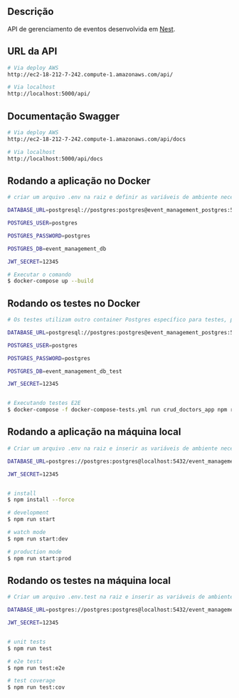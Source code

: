 

  <!--[![Backers on Open Collective](https://opencollective.com/nest/backers/badge.svg)](https://opencollective.com/nest#backer)
  [![Sponsors on Open Collective](https://opencollective.com/nest/sponsors/badge.svg)](https://opencollective.com/nest#sponsor)-->

## Descrição


API de gerenciamento de eventos desenvolvida em [Nest](https://github.com/nestjs/nest).

## URL da API
```bash
# Via deploy AWS
http://ec2-18-212-7-242.compute-1.amazonaws.com/api/

# Via localhost
http://localhost:5000/api/
```

## Documentação Swagger
```bash
# Via deploy AWS
http://ec2-18-212-7-242.compute-1.amazonaws.com/api/docs

# Via localhost
http://localhost:5000/api/docs
```



## Rodando a aplicação no Docker
```bash
# criar um arquivo .env na raiz e definir as variáveis de ambiente necessárias para a imagem do Postgres. Exemplo:

DATABASE_URL=postgresql://postgres:postgres@event_management_postgres:5432/event_management_db

POSTGRES_USER=postgres 

POSTGRES_PASSWORD=postgres

POSTGRES_DB=event_management_db

JWT_SECRET=12345

# Executar o comando
$ docker-compose up --build
```


## Rodando os testes no Docker
```bash
# Os testes utilizam outro container Postgres específico para testes, por isso certifique-se de criar um arquivo .env.test e definir as variáveis de ambiente do banco de testes. Exemplo:

DATABASE_URL=postgresql://postgres:postgres@event_management_postgres:5432/event_management_db_test

POSTGRES_USER=postgres

POSTGRES_PASSWORD=postgres

POSTGRES_DB=event_management_db_test

JWT_SECRET=12345


# Executando testes E2E
$ docker-compose -f docker-compose-tests.yml run crud_doctors_app npm run test:e2e
```






## Rodando a aplicação na máquina local
```bash
# Criar um arquivo .env na raiz e inserir as variáveis de ambiente necessárias. Exemplo:

DATABASE_URL=postgres://postgres:postgres@localhost:5432/event_management_db

JWT_SECRET=12345


# install
$ npm install --force

# development
$ npm run start

# watch mode
$ npm run start:dev

# production mode
$ npm run start:prod
```

## Rodando os testes na máquina local

```bash
# Criar um arquivo .env.test na raiz e inserir as variáveis de ambiente necessárias. Exemplo:

DATABASE_URL=postgres://postgres:postgres@localhost:5432/event_management_db_test

JWT_SECRET=12345


# unit tests
$ npm run test

# e2e tests
$ npm run test:e2e

# test coverage
$ npm run test:cov
```
